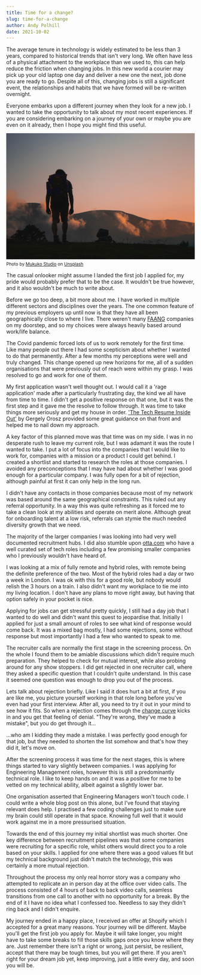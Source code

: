 ```yaml
---
title: Time for a change?
slug: time-for-a-change
author: Andy Polhill
date: 2021-10-02
---
```


The average tenure in technology is widely estimated to be less than 3 years, compared to historical trends that isn't very long. We often have less of a physical attachment to the workplace than we used to, this can help reduce the friction when changing jobs. In this new world a courier may pick up your old laptop one day and deliver a new one the next, job done you are ready to go. Despite all of this, changing jobs is still a significant event, the relationships and habits that we have formed will be re-written overnight.

Everyone embarks upon a different journey when they look for a new job. I wanted to take the opportunity to talk about my most recent experiences. If you are considering embarking on a journey of your own or maybe you are even on it already, then I hope you might find this useful.

![Alt text here](../images/embarking.jpg)
<small class="image-credit">
Photo by <a href="https://unsplash.com/@mukukostudio?utm_source=unsplash&utm_medium=referral&utm_content=creditCopyText">Mukuko Studio</a> on <a href="https://unsplash.com/s/photos/embarking-journey?utm_source=unsplash&utm_medium=referral&utm_content=creditCopyText">Unsplash</a>
</small>

The casual onlooker might assume I landed the first job I applied for, my pride would probably prefer that to be the case. It wouldn't be true however, and it also wouldn't be much to write about.

Before we go too deep, a bit more about me. I have worked in multiple different sectors and disciplines over the years. The one common feature of my previous employers up until now is that they have all been geographically close to where I live. There weren't many [FAANG](https://en.wikipedia.org/wiki/Big_Tech) companies on my doorstep, and so my choices were always heavily based around work/life balance.

The Covid pandemic forced lots of us to work remotely for the first time. Like many people out there I had some scepticism about whether I wanted to do that permanently. After a few months my perceptions were well and truly changed. This change opened up new horizons for me, all of a sudden organisations that were previously out of reach were within my grasp. I was resolved to go and work for one of them.

My first application wasn't well thought out. I would call it a 'rage application' made after a particularly frustrating day, the kind we all have from time to time. I didn't get a positive response on that one, but it was the first step and it gave me the resolve to follow through. It was time to take things more seriously and get my house in order. ['The Tech Resume Inside Out'](https://thetechresume.com/) by Gergely Orosz provided some great guidance on that front and helped me to nail down my approach.

A key factor of this planned move was that time was on my side. I was in no desperate rush to leave my current role, but I was adamant it was the route I wanted to take. I put a lot of focus into the companies that I would like to work for, companies with a mission or a product I could get behind. I created a shortlist and started to research the roles at those companies. I avoided any preconceptions that I may have had about whether I was good enough for a particular company. I was fully open for a bit of rejection, although painful at first it can only help in the long run.

I didn't have any contacts in those companies because most of my network was based around the same geographical constraints. This ruled out any referral opportunity. In a way this was quite refreshing as it forced me to take a clean look at my abilities and operate on merit alone. Although great for onboarding talent at a low risk, referrals can stymie the much needed diversity growth that we need.

The majority of the larger companies I was looking into had very well documented recruitment hubs. I did also stumble upon [otta.com](otta.com) who have a well curated set of tech roles including a few promising smaller companies who I previously wouldn't have heard of.

I was looking at a mix of fully remote and hybrid roles, with remote being the definite preference of the two. Most of the hybrid roles had a day or two a week in London. I was ok with this for a good role, but nobody would relish the 3 hours on a train. I also didn't want my workplace to tie me into my living location. I don't have any plans to move right away, but having that option safely in your pocket is nice.

Applying for jobs can get stressful pretty quickly, I still had a day job that I wanted to do well and didn't want this quest to jeopardise that. Initially I applied for just a small amount of roles to see what kind of response would come back. It was a mixed bag mostly, I had some rejections, some without response but most importantly I had a few who wanted to speak to me.

The recruiter calls are normally the first stage in the screening process. On the whole I found them to be amiable discussions which didn't require much preparation. They helped to check for mutual interest, while also probing around for any show stoppers. I did get rejected in one recruiter call, where they asked a specific question that I couldn't quite understand. In this case it seemed one question was enough to drop you out of the process.

Lets talk about rejection briefly. Like I said it does hurt a bit at first, if you are like me, you picture yourself working in that role long before you've even had your first interview. After all, you need to try it out in your mind to see how it fits. So when a rejection comes through the [change curve](https://www.insights.com/resources/coaching-people-through-the-change-curve/) kicks in and you get that feeling of denial. "They're wrong, they've made a mistake", but you do get through it...

...who am I kidding they made a mistake. I was perfectly good enough for that job, but they needed to shorten the list somehow and that's how they did it, let's move on.

After the screening process it was time for the next stages, this is where things started to vary slightly between companies. I was applying for Engineering Management roles, however this is still a predominantly technical role. I like to keep hands on and it was a positive for me to be vetted on my technical ability, albeit against a slightly lower bar.

One organisation asserted that Engineering Managers won't touch code. I could write a whole blog post on this alone, but I've found that staying relevant does help. I practised a few coding challenges just to make sure my brain could still operate in that space. Knowing full well that it would work against me in a more pressurised situation.

Towards the end of this journey my initial shortlist was much shorter. One key difference between recruitment pipelines was that some companies were recruiting for a specific role, whilst others would direct you to a role based on your skills. I applied for one where there was a good values fit but my technical background just didn't match the technology, this was certainly a more mutual rejection.

Throughout the process my only real horror story was a company who attempted to replicate an in person day at the office over video calls. The process consisted of 4 hours of back to back video calls, seamless transitions from one call to another with no opportunity for a break. By the end of it I have no idea what I confessed too. Needless to say they didn't ring back and I didn't enquire.

My journey ended in a happy place, I received an offer at Shopify which I accepted for a great many reasons. Your journey will be different. Maybe you'll get the first job you apply for. Maybe it will take longer, you might have to take some breaks to fill those skills gaps once you know where they are. Just remember there isn't a right or wrong, just persist, be resilient, accept that there may be tough times, but you will get there. If you aren't right for your dream job yet, keep improving, just a little every day, and soon you will be.
